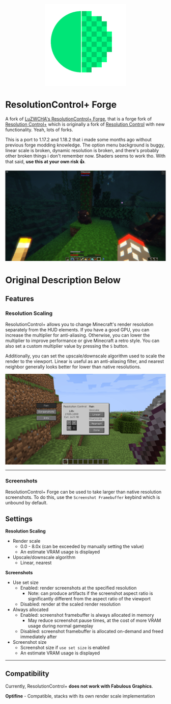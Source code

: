 <p align="center">
	<img width=256px src="GitHub/logo.png" />
</p>

# ResolutionControl+ Forge
A fork of [LuZWCHA's ResolutionControl+ Forge]("https://github.com/LuZWCHA/Resolution-Control"), that is a forge fork of [Resolution Control+](https://github.com/UltimateBoomer/Resolution-Control) which is originally a fork of [Resolution Control](https://github.com/juliand665/Resolution-Control)
with new functionality. Yeah, lots of forks.

This is a port to 1.17.2 and 1.18.2 that i made some months ago without previous forge modding knowledge. The option menu background is buggy, linear scale is broken, dynamic resolution is broken, and there's probably other broken things i don't remember now. Shaders seems to work tho. With that said, **use this at your own risk 👍**.

![main](GitHub/lowresshaders.png)

# Original Description Below

## Features

### Resolution Scaling

ResolutionControl+ allows you to change Minecraft's render resolution separately from the HUD elements.
If you have a good GPU, you can increase the multiplier for anti-aliasing.
Otherwise, you can lower the multiplier to improve performance or give Minecraft a retro style.
You can also set a custom multiplier value by pressing the `S` button.

Additionally, you can set the upscale/downscale algorithm used to scale the render to the viewport.
Linear is useful as an anti-aliasing filter,
and nearest neighbor generally looks better for lower than native resolutions.

![main](GitHub/mainsettings.png)

---

### Screenshots

ResolutionControl+ Forge can be used to take larger than native resolution screenshots.
To do this, use the `Screenshot Framebuffer` keybind which is unbound by default.

## Settings

**Resolution Scaling**

- Render scale
    - 0.0 - 8.0x (can be exceeded by manually setting the value)
    - An estimate VRAM usage is displayed
- Upscale/downscale algorithm  
    - Linear, nearest

**Screenshots**

- Use set size
    - Enabled: render screenshots at the specified resolution
        - Note: can produce artifacts if the screenshot aspect ratio is significantly different 
          from the aspect ratio of the viewport
    - Disabled: render at the scaled render resolution
- Always allocated
    - Enabled: screenshot framebuffer is always allocated in memory
        - May reduce screenshot pause times, at the cost of more VRAM usage during normal gameplay
    - Disabled: screenshot framebuffer is allocated on-demand and freed immediately after
- Screenshot size
    - Screenshot size if `use set size` is enabled
    - An estimate VRAM usage is displayed
    
---

## Compatibility

Currently, ResolutionControl+ **does not work with Fabulous Graphics**.

**Optifine** - Compatible, stacks with its own render scale implementation


